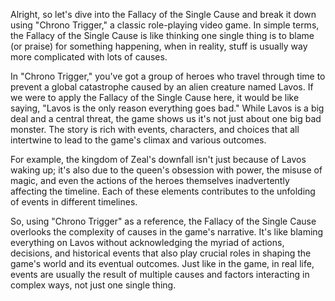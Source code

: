 Alright, so let's dive into the Fallacy of the Single Cause and break it down using "Chrono Trigger," a classic role-playing video game. In simple terms, the Fallacy of the Single Cause is like thinking one single thing is to blame (or praise) for something happening, when in reality, stuff is usually way more complicated with lots of causes.

In "Chrono Trigger," you've got a group of heroes who travel through time to prevent a global catastrophe caused by an alien creature named Lavos. If we were to apply the Fallacy of the Single Cause here, it would be like saying, "Lavos is the only reason everything goes bad." While Lavos is a big deal and a central threat, the game shows us it's not just about one big bad monster. The story is rich with events, characters, and choices that all intertwine to lead to the game's climax and various outcomes.

For example, the kingdom of Zeal's downfall isn't just because of Lavos waking up; it's also due to the queen's obsession with power, the misuse of magic, and even the actions of the heroes themselves inadvertently affecting the timeline. Each of these elements contributes to the unfolding of events in different timelines.

So, using "Chrono Trigger" as a reference, the Fallacy of the Single Cause overlooks the complexity of causes in the game's narrative. It's like blaming everything on Lavos without acknowledging the myriad of actions, decisions, and historical events that also play crucial roles in shaping the game's world and its eventual outcomes. Just like in the game, in real life, events are usually the result of multiple causes and factors interacting in complex ways, not just one single thing.